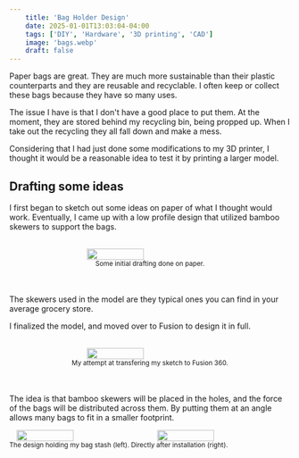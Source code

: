 ```yaml
---
    title: 'Bag Holder Design'
    date: 2025-01-01T13:03:04-04:00
    tags: ['DIY', 'Hardware', '3D printing', 'CAD']
    image: 'bags.webp'
    draft: false
---
```


Paper bags are great. They are much more sustainable than their plastic counterparts and they are reusable and recyclable. I often keep or collect these bags because they have so many uses. 

The issue I have is that I don't have a good place to put them. At the moment, they are stored behind my recycling bin, being propped up. When I take out the recycling they all fall down and make a mess. 

Considering that I had just done some modifications to my 3D printer, I thought it would be a reasonable idea to test it by printing a larger model.

## Drafting some ideas

I first began to sketch out some ideas on paper of what I thought would work. Eventually, I came up with a low profile design that utilized bamboo skewers to support the bags.

<br>

<div style="display: flex;">
    <br>
    <img 
        onclick="window.location.href=this.src;" 
        style="display: block; margin-left: auto; margin-right: auto; width: 45%;" 
        src="/posts/diy-bag-holder/sketch.webp">
    </img>
</div>
<center>
<sub>Some initial drafting done on paper.</sub>
</center>
<br><br>

The skewers used in the model are they typical ones you can find in your average grocery store.

I finalized the model, and moved over to Fusion to design it in full.

<br>

<div style="display: flex;">
    <br>
    <img 
        onclick="window.location.href=this.src;" 
        style="display: block; margin-left: auto; margin-right: auto; width: 45%;" 
        src="/posts/diy-bag-holder/cad.webp">
    </img>
</div>
<center>
<sub>My attempt at transfering my sketch to Fusion 360.</sub>
</center>
<br><br>

The idea is that bamboo skewers will be placed in the holes, and the force of the bags will be distributed across them. By putting them at an angle allows many bags to fit in a smaller footprint.


<div style="display: flex;">
    <br>
    <img 
        onclick="window.location.href=this.src;" 
        style="display: block; margin-left: auto; margin-right: auto; width: 45%;" 
        src="/posts/diy-bag-holder/bags.webp">
    </img>
    <img 
        onclick="winddow.location.href=this.src;" 
        style="display: block; margin-left: auto; margin-right: auto; width: 45%;" 
        src="/posts/diy-bag-holder/holder.webp">
    </img>
</div>
<sub>The design holding my bag stash (left). Directly after installation (right).</sub>
<br><br>
